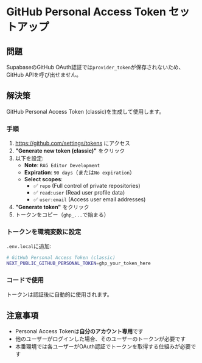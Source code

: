 # GitHub Personal Access Token セットアップ

## 問題

SupabaseのGitHub OAuth認証では`provider_token`が保存されないため、GitHub APIを呼び出せません。

## 解決策

GitHub Personal Access Token (classic)を生成して使用します。

### 手順

1. https://github.com/settings/tokens にアクセス
2. **"Generate new token (classic)"** をクリック
3. 以下を設定:
   - **Note**: `RAG Editor Development`
   - **Expiration**: `90 days`（または`No expiration`）
   - **Select scopes**:
     - ✅ `repo` (Full control of private repositories)
     - ✅ `read:user` (Read user profile data)
     - ✅ `user:email` (Access user email addresses)
4. **"Generate token"** をクリック
5. トークンをコピー（`ghp_...`で始まる）

### トークンを環境変数に設定

`.env.local`に追加:

```bash
# GitHub Personal Access Token (classic)
NEXT_PUBLIC_GITHUB_PERSONAL_TOKEN=ghp_your_token_here
```

### コードで使用

トークンは認証後に自動的に使用されます。

## 注意事項

- Personal Access Tokenは**自分のアカウント専用**です
- 他のユーザーがログインした場合、そのユーザーのトークンが必要です
- 本番環境では各ユーザーがOAuth認証でトークンを取得する仕組みが必要です
